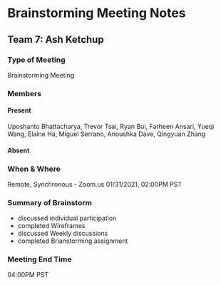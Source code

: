 # Brainstorming Meeting Notes

## Team 7: Ash Ketchup

### Type of Meeting
Brainstorming Meeting

### Members

#### Present
Uposhanto Bhattacharya, Trevor Tsai, Ryan Bui, Farheen Ansari, Yueqi Wang, Elaine Ha, Miguel Serrano, Anoushka Dave, Qingyuan Zhang 

#### Absent 

### When & Where 
Remote, Synchronous - Zoom.us
01/31/2021, 02:00PM PST

### Summary of Brainstorm
- discussed individual participation
- completed Wireframes
- discussed Weekly discussions
- completed Brianstorming assignment

### Meeting End Time
04:00PM PST